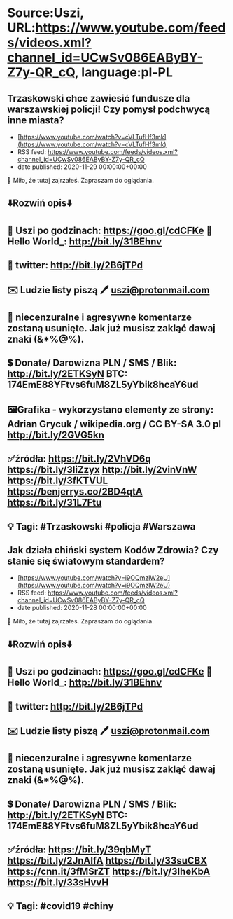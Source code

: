 # Source:Uszi, URL:https://www.youtube.com/feeds/videos.xml?channel_id=UCwSv086EAByBY-Z7y-QR_cQ, language:pl-PL

## Trzaskowski chce zawiesić fundusze dla warszawskiej policji! Czy pomysł podchwycą inne miasta?
 - [https://www.youtube.com/watch?v=cVLTufHf3mk](https://www.youtube.com/watch?v=cVLTufHf3mk)
 - RSS feed: https://www.youtube.com/feeds/videos.xml?channel_id=UCwSv086EAByBY-Z7y-QR_cQ
 - date published: 2020-11-29 00:00:00+00:00

🤪 Miło, że tutaj zajrzałeś.  Zapraszam do oglądania.

⬇️Rozwiń opis⬇️
------------------------------------------------------------
👀 Uszi po godzinach: https://goo.gl/cdCFKe
👀 Hello World_: http://bit.ly/31BEhnv
------------------------------------------------------------
👀 twitter: http://bit.ly/2B6jTPd
------------------------------------------------------------
✉️ Ludzie listy piszą 
🖊️ uszi@protonmail.com
------------------------------------------------------------
👺 niecenzuralne i agresywne komentarze zostaną usunięte.  Jak już musisz zakląć dawaj znaki (&*%@%).
------------------------------------------------------------
💲 Donate/ Darowizna
PLN / SMS / Blik: http://bit.ly/2ETKSyN
BTC: 174EmE88YFtvs6fuM8ZL5yYbik8hcaY6ud
---------------------------------------------------------------
🖼Grafika - wykorzystano elementy ze strony: 
Adrian Grycuk / wikipedia.org / CC BY-SA 3.0 pl 
http://bit.ly/2GVG5kn
---------------------------------------------------------------
✅źródła:
https://bit.ly/2VhVD6q
https://bit.ly/3liZzyx
http://bit.ly/2vinVnW
https://bit.ly/3fKTVUL
https://benjerrys.co/2BD4qtA
https://bit.ly/31L7Ftu
-------------------------------------------------------------
💡 Tagi: #Trzaskowski #policja #Warszawa
--------------------------------------------------------------

## Jak działa chiński system Kodów Zdrowia? Czy stanie się światowym standardem?
 - [https://www.youtube.com/watch?v=i9OQmzlW2eU](https://www.youtube.com/watch?v=i9OQmzlW2eU)
 - RSS feed: https://www.youtube.com/feeds/videos.xml?channel_id=UCwSv086EAByBY-Z7y-QR_cQ
 - date published: 2020-11-28 00:00:00+00:00

🤪 Miło, że tutaj zajrzałeś.  Zapraszam do oglądania.

⬇️Rozwiń opis⬇️
------------------------------------------------------------
👀 Uszi po godzinach: https://goo.gl/cdCFKe
👀 Hello World_: http://bit.ly/31BEhnv
------------------------------------------------------------
👀 twitter: http://bit.ly/2B6jTPd
------------------------------------------------------------
✉️ Ludzie listy piszą 
🖊️ uszi@protonmail.com
------------------------------------------------------------
👺 niecenzuralne i agresywne komentarze zostaną usunięte.  Jak już musisz zakląć dawaj znaki (&*%@%).
------------------------------------------------------------
💲 Donate/ Darowizna
PLN / SMS / Blik: http://bit.ly/2ETKSyN
BTC: 174EmE88YFtvs6fuM8ZL5yYbik8hcaY6ud
---------------------------------------------------------------
✅źródła:
https://bit.ly/39qbMyT
https://bit.ly/2JnAIfA
https://bit.ly/33suCBX
https://cnn.it/3fMSrZT
https://bit.ly/3lheKbA
https://bit.ly/33sHvvH
-------------------------------------------------------------
💡 Tagi: #covid19 #chiny
--------------------------------------------------------------

